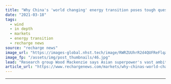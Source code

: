 ```yaml
---
title: "Why China's 'world changing' energy transition poses tough questions for governments"
date: "2021-03-18"
tags: 
  - wind
  - in depth
  - markets
  - energy transition
  - recharge news
source: "recharge news"
image_url: "https://images-global.nhst.tech/image/RWRZUUhrR2d4QUFReFlqaG9RUmNRcENBUFJybW1YR3hrL1dWWmxIT0FnTT0=/nhst/binary/052da5840339804165728a80166e81d5"
image_fp: "/assets/img/post_thumbnails/46.jpg"
lead: "Research group Wood Mackenzie says Asian superpower's vast ambition and dominance in key technologies has huge implications for international trade and industry"
article_url: "https://www.rechargenews.com/markets/why-chinas-world-changing-energy-transition-poses-tough-questions-for-governments/2-1-983162"
---
```


---
